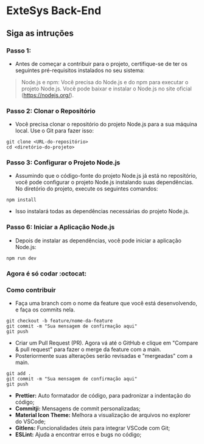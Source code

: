 # ExteSys Back-End
## Siga as intruções
### Passo 1: 

- Antes de começar a contribuir para o projeto, certifique-se de ter os seguintes pré-requisitos instalados no seu sistema:

> Node.js e npm: Você precisa do Node.js e do npm para executar o projeto Node.js. Você pode baixar e instalar o Node.js no site oficial (https://nodejs.org/).

### Passo 2: Clonar o Repositório

- Você precisa clonar o repositório do projeto Node.js para a sua máquina local. Use o Git para fazer isso:
```
git clone <URL-do-repositório>
cd <diretório-do-projeto>
```
### Passo 3: Configurar o Projeto Node.js

- Assumindo que o código-fonte do projeto Node.js já está no repositório, você pode configurar o projeto Node.js instalando suas dependências. No diretório do projeto, execute os seguintes comandos:

```
npm install
```
- Isso instalará todas as dependências necessárias do projeto Node.js.


### Passo 6: Iniciar a Aplicação Node.js

- Depois de instalar as dependências, você pode iniciar a aplicação Node.js:

```
npm run dev
```

### Agora é só codar :octocat:


### Como contribuir 

- Faça uma branch com o nome da feature que você está desenvolvendo, e faça os commits nela.

```
git checkout -b feature/nome-da-feature
git commit -m "Sua mensagem de confirmação aqui"
git push
```
- Criar um Pull Request (PR). Agora vá até o GitHub e clique em "Compare & pull request" para fazer o merge da feature com a main.
- Posteriormente suas alterações serão revisadas e "mergeadas" com a main.

```
git add .
git commit -m "Sua mensagem de confirmação aqui"
git push
```
- **Prettier:** Auto formatador de código, para padronizar a indentação do código;
- **Commitji:** Mensagens de commit personalizadas;
- **Material Icon Theme:** Melhora a visualização de arquivos no explorer do VSCode;
- **Gitlens:** Funcionalidades úteis para integrar VSCode com Git;
- **ESLint:** Ajuda a encontrar erros e bugs no código;
